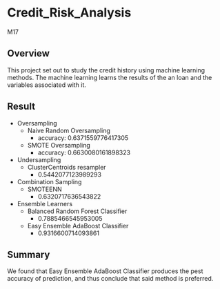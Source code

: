 # Credit_Risk_Analysis
M17
## Overview

This project set out to study the credit history using machine learning methods. The machine learning learns the results of the an loan and the variables associated with it.

## Result

- Oversampling
	- Naive Random Oversampling
		- accuracy: 0.6371559776417305
	- SMOTE Oversampling
		- accuracy: 0.6630080161898323
- Undersampling
	- ClusterCentroids resampler
		- 0.5442077123989293
- Combination Sampling
	- SMOTEENN
		- 0.6320717636543822
- Ensemble Learners
	- Balanced Random Forest Classifier
		- 0.7885466545953005
	- Easy Ensemble AdaBoost Classifier
		- 0.9316600714093861

## Summary

We found that Easy Ensemble AdaBoost Classifier produces the pest accuracy of prediction, and thus conclude that said method is preferred.
